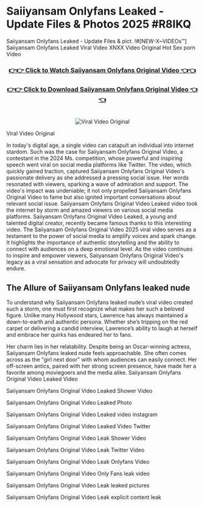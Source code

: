 # Saiiyansam Onlyfans Leaked - Update Files & Photos 2025 #R8IKQ

Saiiyansam Onlyfans Leaked - Update Files & pict. !#[NEW-X~VIDEOs™] Saiiyansam Onlyfans Leaked Viral Video XNXX Video Original Hot Sex porn Video
<br>
<div align="center">
<h3><a href="https://links2leaks.com?utm_source=saiiyansam&utm_medium=gitlong" rel="nofollow">👉👉 Click to Watch Saiiyansam Onlyfans Original Video 👈👈</a></h3>
<h3><a href="https://links2leaks.com?utm_source=saiiyansam&utm_medium=gitlong" rel="nofollow">👉👉 Click to Download Saiiyansam Onlyfans Original Video 👈👈</a></h3>
<br>
<a href="https://links2leaks.com?utm_source=saiiyansam&utm_medium=gitlong" rel="nofollow"><img src="https://i.ibb.co/Gkj2r4b/banner.png" alt="Viral Video Original" style="max-width: 100%; display: inline-block;" data-target="animated-image.originalImage"></a>
</div>

Viral Video Original

In today's digital age, a single video can catapult an individual into internet stardom. Such was the case for Saiiyansam Onlyfans Original Video, a contestant in the 2024 Ms. competition, whose powerful and inspiring speech went viral on social media platforms like Twitter.
The video, which quickly gained traction, captured Saiiyansam Onlyfans Original Video's passionate delivery as she addressed a pressing social issue. Her words resonated with viewers, sparking a wave of admiration and support. The video's impact was undeniable; it not only propelled Saiiyansam Onlyfans Original Video to fame but also ignited important conversations about relevant social issue.
Saiiyansam Onlyfans Original Video Leaked video took the internet by storm and amazed viewers on various social media platforms. Saiiyansam Onlyfans Original Video Leaked, a young and talented digital creator, recently became famous thanks to this interesting video.
The Saiiyansam Onlyfans Original Video 2025 viral video serves as a testament to the power of social media to amplify voices and spark change. It highlights the importance of authentic storytelling and the ability to connect with audiences on a deep emotional level. As the video continues to inspire and empower viewers, Saiiyansam Onlyfans Original Video's legacy as a viral sensation and advocate for privacy will undoubtedly endure.

<h2>The Allure of Saiiyansam Onlyfans leaked nude</h2>


To understand why Saiiyansam Onlyfans leaked nude’s viral video created such a storm, one must first recognize what makes her such a beloved figure. Unlike many Hollywood stars, Lawrence has always maintained a down-to-earth and authentic persona. Whether she’s tripping on the red carpet or delivering a candid interview, Lawrence’s ability to laugh at herself and embrace her quirks has endeared her to fans.

Her charm lies in her relatability. Despite being an Oscar-winning actress, Saiiyansam Onlyfans leaked nude feels approachable. She often comes across as the "girl next door" with whom audiences can easily connect. Her off-screen antics, paired with her strong screen presence, have made her a favorite among moviegoers and the media alike.
Saiiyansam Onlyfans Original Video Leaked Video

Saiiyansam Onlyfans Original Video Leaked Shower Video

Saiiyansam Onlyfans Original Video Leaked Photo

Saiiyansam Onlyfans Original Video Leaked video instagram

Saiiyansam Onlyfans Original Video Leaked Video Twitter

Saiiyansam Onlyfans Original Video Leak Shower Video

Saiiyansam Onlyfans Original Video Leak Twitter Video

Saiiyansam Onlyfans Original Video Leak Onlyfans Video

Saiiyansam Onlyfans Original Video Only Fans leak video

Saiiyansam Onlyfans Original Video Leak leaked pictures

Saiiyansam Onlyfans Original Video Leak explicit content leak